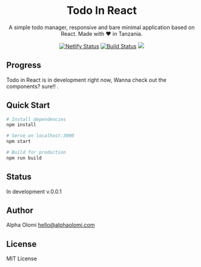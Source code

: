 <h1 align="center">Todo In React</h1>
<p align="center">A simple todo manager, responsive and bare minimal application based on React. Made with ❤️ in Tanzania.</p>


<p align="center">
  <a href="https://app.netlify.com/sites/todo-in-react1/deploys"><img src="https://api.netlify.com/api/v1/badges/55d69da5-ce84-49cb-bdba-4ca994430609/deploy-status" alt="Netlify Status"></a>
  <a href="https://travis-ci.com/alphaolomi/todo-in-react"><img src="https://travis-ci.com/alphaolomi/todo-in-react.svg?branch=master" alt="Build Status"></a>
  <a href="#"><img src="https://img.shields.io/badge/Maintained%3F-yes-green.svg"></a>
</p>

## Progress

Todo in React is in development right now, Wanna check out the components? sure!! .

## Quick Start

```bash
# Install dependencies
npm install

# Serve on localhost:3000
npm start

# Build for production
npm run build
```

## Status

In development v.0.0.1


## Author

Alpha Olomi [hello@alphaolomi.com](mailto:hello@alphaolomi.com)

## License
MIT License
